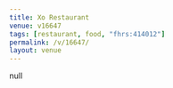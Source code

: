 ```yaml
---
title: Xo Restaurant
venue: v16647
tags: [restaurant, food, "fhrs:414012"]
permalink: /v/16647/
layout: venue
---
```

null